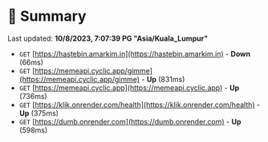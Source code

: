 # 📖 Summary
Last updated: **10/8/2023, 7:07:39 PG "Asia/Kuala_Lumpur"**

- `GET` [https://hastebin.amarkim.in](https://hastebin.amarkim.in) - **Down** (66ms)
- `GET` [https://memeapi.cyclic.app/gimme](https://memeapi.cyclic.app/gimme) - **Up** (831ms)
- `GET` [https://memeapi.cyclic.app](https://memeapi.cyclic.app) - **Up** (736ms)
- `GET` [https://klik.onrender.com/health](https://klik.onrender.com/health) - **Up** (375ms)
- `GET` [https://dumb.onrender.com](https://dumb.onrender.com) - **Up** (598ms)
